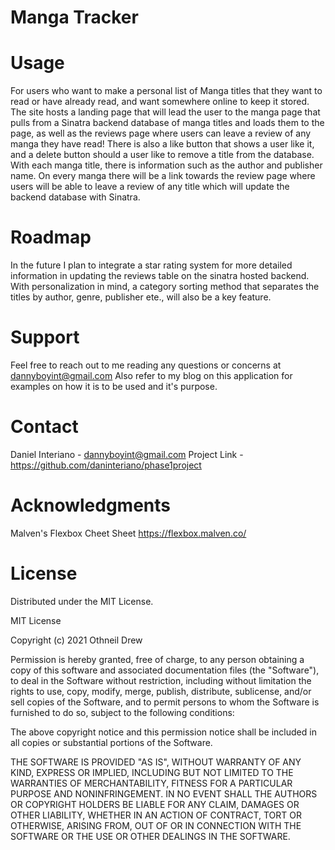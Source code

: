 
# Manga Tracker

# Usage
For users who want to make a personal list of Manga titles that they want to read or have already read, and want somewhere online to keep it stored.
The site hosts a landing page that will lead the user to the manga page that pulls from a Sinatra backend database of manga titles and loads them to the page, as well as the reviews page where users can leave a review of any manga they have read! There is also a like button that shows a user like it, and a delete button should a user like to remove a title from the database.
With each manga title, there is information such as the author and publisher name. On every manga there will be a link towards the review page where users will be able to leave a review of any title which will update the backend database with Sinatra.

# Roadmap
In the future I plan to integrate a star rating system for more detailed information in updating the reviews table on the sinatra hosted backend. With personalization in mind, a category sorting method that separates the titles by  author, genre, publisher ete., will also be a key feature. 

# Support
Feel free to reach out to me reading any questions or concerns at dannyboyint@gmail.com
Also refer to my blog on this application for examples on how it is to be used and it's purpose.


# Contact
Daniel Interiano - dannyboyint@gmail.com
Project Link - https://github.com/daninteriano/phase1project

# Acknowledgments 

Malven's Flexbox Cheet Sheet
https://flexbox.malven.co/

# License
Distributed under the MIT License.

MIT License

Copyright (c) 2021 Othneil Drew

Permission is hereby granted, free of charge, to any person obtaining a copy
of this software and associated documentation files (the "Software"), to deal
in the Software without restriction, including without limitation the rights
to use, copy, modify, merge, publish, distribute, sublicense, and/or sell
copies of the Software, and to permit persons to whom the Software is
furnished to do so, subject to the following conditions:

The above copyright notice and this permission notice shall be included in all
copies or substantial portions of the Software.

THE SOFTWARE IS PROVIDED "AS IS", WITHOUT WARRANTY OF ANY KIND, EXPRESS OR
IMPLIED, INCLUDING BUT NOT LIMITED TO THE WARRANTIES OF MERCHANTABILITY,
FITNESS FOR A PARTICULAR PURPOSE AND NONINFRINGEMENT. IN NO EVENT SHALL THE
AUTHORS OR COPYRIGHT HOLDERS BE LIABLE FOR ANY CLAIM, DAMAGES OR OTHER
LIABILITY, WHETHER IN AN ACTION OF CONTRACT, TORT OR OTHERWISE, ARISING FROM,
OUT OF OR IN CONNECTION WITH THE SOFTWARE OR THE USE OR OTHER DEALINGS IN THE
SOFTWARE.